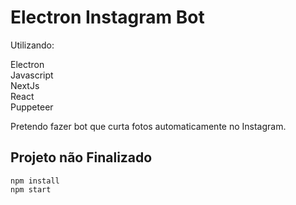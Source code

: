 # Electron Instagram Bot

Utilizando:

Electron   
Javascript  
NextJs  
React  
Puppeteer  

Pretendo fazer bot que curta fotos automaticamente no Instagram.

## Projeto não Finalizado 

```
npm install
npm start
```
